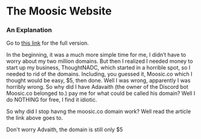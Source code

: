 # The Moosic Website
### An Explanation 

Go to [this link](https://medium.com/@safyrelyons/my-huge-mistake-cc5a3cdc5fa5) for the full version.

In the beginning, it was a much more simple time for me, I didn’t have to worry about my two million domains. But then I realized I needed money to start up my business, ThoughtNADC, which started in a horrible spot, so I needed to rid of the domains. Including, you guessed it, Moosic.co which I thought would be easy, $5, then done. Well I was wrong, apparently I was horribly wrong. So why did I have Adavaith (the owner of the Discord bot Moosic.co belonged to.) pay me for what could be called his domain? Well I do NOTHING for free, I find it idiotic.

So why did I stop havng the moosic.co domain work? Well read the article the link above goes to. 


Don't worry Advaith, the domain is still only $5
